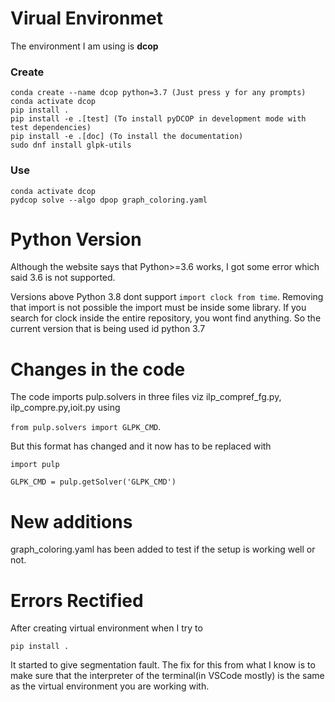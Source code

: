 # Virual Environmet
The environment I am using is **dcop**

### Create
    conda create --name dcop python=3.7 (Just press y for any prompts)
    conda activate dcop
    pip install .
    pip install -e .[test] (To install pyDCOP in development mode with test dependencies)
    pip install -e .[doc] (To install the documentation)
    sudo dnf install glpk-utils

### Use
    conda activate dcop
    pydcop solve --algo dpop graph_coloring.yaml

# Python Version

Although the website says that Python>=3.6 works, I got some error which said 3.6 is not supported. 

Versions above Python 3.8 dont support ```import clock from time```. Removing that import is not possible the import must be inside some library. If you search for clock inside the entire repository, you wont find anything. So the current version that is being used id python 3.7

# Changes in the code 
The code imports pulp.solvers in three files viz ilp_compref_fg.py, ilp_compre.py,ioit.py using 

```from pulp.solvers import GLPK_CMD```. 

But this format has changed and it now has to be replaced with 

```import pulp``` 

```GLPK_CMD = pulp.getSolver('GLPK_CMD')```

# New additions
graph_coloring.yaml has been added to test if the setup is working well or not. 

# Errors Rectified
After creating virtual environment when I try to 

```pip install .```

It started to give segmentation fault. The fix for this from what I know is to make sure that the interpreter of the terminal(in VSCode mostly) is the same as the virtual environment you are working with. 